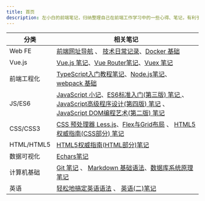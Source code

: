 ```yaml
---
title: 首页
description: 左小白的前端笔记，归纳整理自己在前端工作学习中的一些心得、笔记，有利于前端知识系统化。包括 Vue.js、前端工程化（TypeScript、Node.js、webpack）、Docker、JS/ES6、CSS/CSS3、HTML/HTML5、数据可视化、计算机基础、英语等笔记。
---
```


分类 | 相关笔记
--- | ---
Web FE | [前端网址导航](./nav.md) 、 [技术日常记录](./daily/)、[Docker 基础](./server/docker.md)
Vue.js | [Vue.js 笔记](./vue/base/1.md)、[Vue Router笔记](./vue/vue-router.md)、[Vuex 笔记](./vue/vuex.md)
前端工程化 | [TypeScript入门教程笔记](./ts/base-1.md)、[Node.js笔记](./node/base/1.md)、[webpack 基础](./webpack/base.md)
JS/ES6 | [JavaScript 小记](./js/js-deep.md)、[ES6标准入门(第三版) 笔记 ](./js/es6/es6-1.md) 、 [JavaScript高级程序设计(第四版) 笔记](./js/ad3/js-ad3-1.md) 、 [JavaScript DOM编程艺术(第二版) 笔记](./js/js-dom-art.md)
CSS/CSS3 | [CSS 预处理器 Less.js](/css/less.md)、[Flex与Grid布局](./css/flex-grid.md) 、 [HTML5权威指南(CSS部分) 笔记](./css/html5-css-1.md)
HTML/HTML5 | [HTML5权威指南(HTML部分)笔记 ](./html5/html/1.md)
数据可视化 | [Echars笔记](/visual/echarts.md)
计算机基础 | [Git 笔记](./base/git.md) 、 [Markdown 基础语法](./base/markdown.md)、[数据库系统原理笔记](./base/dbtheory/1.md)
英语 | [轻松地搞定英语语法](./en/grammer-base.md) 、 [英语(二)笔记](./en/en2/1.md)